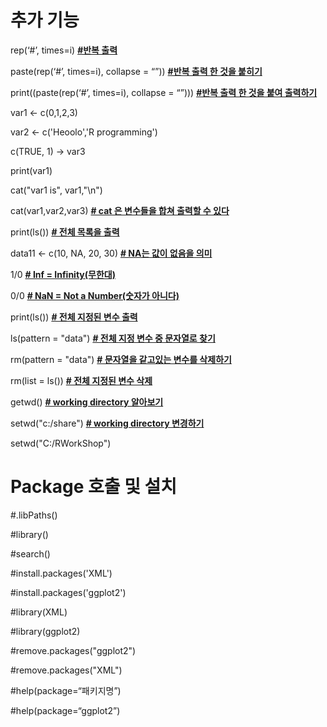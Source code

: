 # 추가 기능

rep(‘#’, times=i) **<u>#반복 출력</u>**

paste(rep(‘#’, times=i), collapse = “”)) **<u>#반복 출력 한 것을 붙히기</u>**

print((paste(rep(‘#’, times=i), collapse = “”))) **<u>#반복 출력 한 것을 붙여 출력하기</u>**

var1 <- c(0,1,2,3)

var2 <- c('Heoolo','R programming')

c(TRUE, 1) -> var3

print(var1)

cat("var1 is", var1,"\n")

cat(var1,var2,var3) **<u># cat 은 변수들을 합쳐 출력할 수 있다</u>**

print(ls()) **<u># 전체 목록을 출력</u>**

data11 <- c(10, NA, 20, 30) **<u># NA는 값이 없음을 의미</u>**

1/0  **<u># Inf = Infinity(무한대)</u>**

0/0  **<u># NaN = Not a Number(숫자가 아니다)</u>**

print(ls()) **<u># 전체 지정된 변수 출력</u>**

ls(pattern = "data") **<u># 전체 지정 변수 중 문자열로 찾기</u>**

rm(pattern = "data") **<u># 문자열을 같고있는 변수를 삭제하기</u>**

rm(list = ls()) **<u># 전체 지정된 변수 삭제</u>**

getwd() **<u># working directory 알아보기</u>** 

setwd("c:/share") **<u># working directory 변경하기</u>** 

setwd("C:/RWorkShop")

 

# Package 호출 및 설치

\#.libPaths()

\#library()

\#search()

\#install.packages('XML')

\#install.packages('ggplot2')

\#library(XML)

\#library(ggplot2)

\#remove.packages("ggplot2")

\#remove.packages("XML")

\#help(package=“패키지명”)

\#help(package=“ggplot2”)